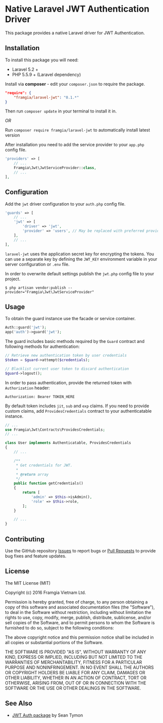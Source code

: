 # Native Laravel JWT Authentication Driver

This package provides a native Laravel driver for JWT Authentication.

## Installation

To install this package you will need:

* Laravel 5.2 +
* PHP 5.5.9 + (Laravel dependency)

Install via **composer** - edit your `composer.json` to require the package.

```json
"require": {
    "framgia/laravel-jwt": "0.1.*"
}
```

Then run `composer update` in your terminal to install it in.

*OR*

Run `composer require framgia/laravel-jwt` to automatically install latest version

After installation you need to add the service provider to your `app.php` config file.

```php
'providers' => [
    // ...
    Framgia\Jwt\JwtServiceProvider::class,
    // ...
],
```


## Configuration

Add the `jwt` driver configuration to your `auth.php` config file.

```php
'guards' => [
    // ...
    'jwt' => [
        'driver' => 'jwt',
        'provider' => 'users', // May be replaced with preferred provider.
    ],
    // ...
],
```

`laravel-jwt` uses the application secret key for encrypting the tokens. You can use a separate key by defining the `JWT_KEY` environment variable in your server configuration or `.env` file.

In order to overwrite default settings publish the `jwt.php` config file to your project.

```
$ php artisan vendor:publish --provider="Framgia\Jwt\JwtServiceProvider"
```

## Usage

To obtain the guard instance use the facade or service container.

```php
Auth::guard('jwt');
app('auth')->guard('jwt');
```

The guard includes basic methods required by the `Guard` contract and following methods for authentication:

```php
// Retrieve new authentication token by user credentials
$token = $guard->attempt($credentials);

// Blacklist current user token to discard authentication
$guard->logout();
```

In order to pass authentication, provide the returned token with `Authorization` header:

```
Authorization: Bearer TOKEN_HERE
```

By default token includes `jit`, `sub` and `exp` claims.
If you need to provide custom claims, add `ProvidesCredentials` contract to your authenticatable instance.

```php
// ...
use Framgia\Jwt\Contracts\ProvidesCredentials;
// ...

class User implements Authenticatable, ProvidesCredentials
{
    // ...

    /**
     * Get credentials for JWT.
     *
     * @return array
     */
    public function getCredentials()
    {
        return [
            'admin' => $this->isAdmin(),
            'role' => $this->role,
        ];
    }

    // ...
}
```

## Contributing

Use the GitHub repository [Issues](https://github.com/framgia/laravel-jwt/issues) to report bugs or [Pull Requests](https://github.com/framgia/laravel-jwt/pulls) to provide bug fixes and feature updates.

## License

The MIT License (MIT)

Copyright (c) 2016 Framgia Vietnam Ltd.

Permission is hereby granted, free of charge, to any person obtaining a copy
of this software and associated documentation files (the "Software"), to deal
in the Software without restriction, including without limitation the rights
to use, copy, modify, merge, publish, distribute, sublicense, and/or sell
copies of the Software, and to permit persons to whom the Software is
furnished to do so, subject to the following conditions:

The above copyright notice and this permission notice shall be included in all
copies or substantial portions of the Software.

THE SOFTWARE IS PROVIDED "AS IS", WITHOUT WARRANTY OF ANY KIND, EXPRESS OR
IMPLIED, INCLUDING BUT NOT LIMITED TO THE WARRANTIES OF MERCHANTABILITY,
FITNESS FOR A PARTICULAR PURPOSE AND NONINFRINGEMENT. IN NO EVENT SHALL THE
AUTHORS OR COPYRIGHT HOLDERS BE LIABLE FOR ANY CLAIM, DAMAGES OR OTHER
LIABILITY, WHETHER IN AN ACTION OF CONTRACT, TORT OR OTHERWISE, ARISING FROM,
OUT OF OR IN CONNECTION WITH THE SOFTWARE OR THE USE OR OTHER DEALINGS IN THE
SOFTWARE.

## See Also
* [JWT Auth package](https://github.com/tymondesigns/jwt-auth) by Sean Tymon 
